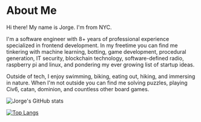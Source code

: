 # About Me
Hi there! My name is Jorge. I'm from NYC.

I'm a software engineer with 8+ years of professional experience specialized in frontend development. 
In my freetime you can find me tinkering with machine learning, botting, game development, procedural generation, IT security, 
blockchain technology, software-defined radio, raspberry pi and linux, and pondering my ever growing list of startup ideas.

Outside of tech, I enjoy swimming, biking, eating out, hiking, and immersing in nature. When I'm not outside you can find me solving puzzles, playing Civ6, catan, dominion, and countless other board games.

![Jorge's GitHub stats](https://github-readme-stats.vercel.app/api?username=codenameyau&show_icons=true&count_private=true&theme=monokai&include_all_commits=true&hide=contribs)

[![Top Langs](https://github-readme-stats.vercel.app/api/top-langs/?username=codenameyau&theme=monokai&langs_count=3)](https://github.com/codenameyau/github-readme-stats)
